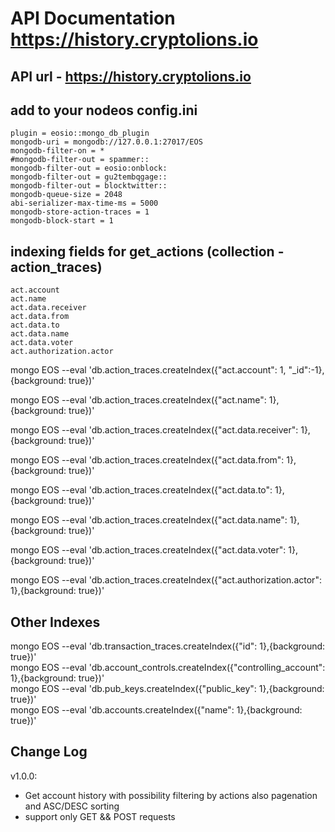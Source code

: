 # API Documentation https://history.cryptolions.io

## API url - https://history.cryptolions.io

## add to your nodeos config.ini
	plugin = eosio::mongo_db_plugin
    mongodb-uri = mongodb://127.0.0.1:27017/EOS
    mongodb-filter-on = *
    #mongodb-filter-out = spammer::
    mongodb-filter-out = eosio:onblock:
    mongodb-filter-out = gu2tembqgage::
    mongodb-filter-out = blocktwitter::
    mongodb-queue-size = 2048
    abi-serializer-max-time-ms = 5000
    mongodb-store-action-traces = 1
    mongodb-block-start = 1

## indexing fields for get_actions (collection - action_traces)
  	act.account
  	act.name
	act.data.receiver 
	act.data.from 
	act.data.to
	act.data.name
	act.data.voter
	act.authorization.actor
  
mongo EOS --eval 'db.action_traces.createIndex({"act.account": 1, "_id":-1},{background: true})'  

mongo EOS --eval 'db.action_traces.createIndex({"act.name": 1},{background: true})'  

mongo EOS --eval 'db.action_traces.createIndex({"act.data.receiver": 1},{background: true})'  

mongo EOS --eval 'db.action_traces.createIndex({"act.data.from": 1},{background: true})'  

mongo EOS --eval 'db.action_traces.createIndex({"act.data.to": 1},{background: true})'  

mongo EOS --eval 'db.action_traces.createIndex({"act.data.name": 1},{background: true})'  

mongo EOS --eval 'db.action_traces.createIndex({"act.data.voter": 1},{background: true})'  

mongo EOS --eval 'db.action_traces.createIndex({"act.authorization.actor": 1},{background: true})'  

## Other Indexes  
mongo EOS --eval 'db.transaction_traces.createIndex({"id": 1},{background: true})'  
mongo EOS --eval 'db.account_controls.createIndex({"controlling_account": 1},{background: true})'  
mongo EOS --eval 'db.pub_keys.createIndex({"public_key": 1},{background: true})'  
mongo EOS --eval 'db.accounts.createIndex({"name": 1},{background: true})'  

  
## Change Log  
  
v1.0.0:  
- Get account history with possibility filtering by actions also pagenation and ASC/DESC sorting  
- support only GET && POST requests  


